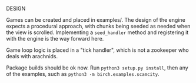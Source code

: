 DESIGN

Games can be created and placed in examples/. The design of the engine expects a procedural approach,
with chunks being seeded as needed when the view is scrolled. Implementing a `seed_handler` method and registering
it with the engine is the way forward here.

Game loop logic is placed in a "tick handler", which is not a zookeeper who deals with arachnids.

Package builds should be ok now. Run `python3 setup.py install`, then any of the examples, such as `python3 -m birch.examples.scamcity`.
